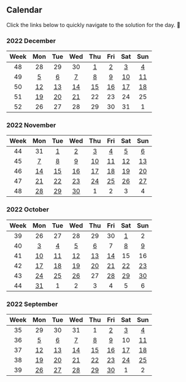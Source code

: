 ## **Calendar**

Click the links below to quickly navigate to the solution for the day. 🙂

### **2022 December**

|Week|Mon|Tue|Wed|Thu|Fri|Sat|Sun|
|:-:|:-:|:-:|:-:|:-:|:-:|:-:|:-:|
|48|28|29|30|[1](./2022/12/1704_determine_if_string_halves_are_alike/)|[2](./2022/12/1657_determine_if_two_strings_are_close/)|[3](./2022/12/0451_sort_characters_by_frequency/)|[4](./2022/12/2256_minimum_average_difference/)|
|49|[5](./2022/12/0876_middle_of_the_linked_list/)|[6](./2022/12/0328_odd_even_linked_list/)|[7](./2022/12/0938_range_sum_of_bst/)|[8](./2022/12/0872_leaf-similar_trees/)|[9](./2022/12/1026_maximum_difference_between_node_and_ancestor/)|[10](./2022/12/1339_maximum_product_of_splitted_binary_tree/)|[11](./2022/12/0124_binary_tree_maximum_path_sum/)|
|50|[12](./2022/12/0070_climbing_stairs/)|[13](./2022/12/0931_minimum_falling_path_sum/)|[14](./2022/12/0198_house_robber/)|[15](./2022/12/1143_longest_common_subsequence/)|[16](./2022/12/0232_implement_queue_using_stacks/)|[17](./2022/12/0150_evaluate_reverse_polish_notation/)|[18](./2022/12/0739_daily_temperatures/)|
|51|[19](./2022/12/1971_find_if_path_exists_in_graph/)|[20](./2022/12/0841_keys_and_rooms/)|[21](./2022/12/0886_possible_bipartition/)|22|23|24|25|
|52|26|27|28|29|30|31|1|

### **2022 November**

|Week|Mon|Tue|Wed|Thu|Fri|Sat|Sun|
|:-:|:-:|:-:|:-:|:-:|:-:|:-:|:-:|
|44|31|[1](./2022/11/1706_where_will_the_ball_fall/)|[2](./2022/11/0433_minimum_genetic_mutation/)|[3](./2022/11/2131_longest_palindrome_by_concatenating_two_letter_words/)|[4](./2022/11/0345_reverse_vowels_of_a_string/)|[5](./2022/11/0212_word_search_ii/)|[6](./2022/11/0899_orderly_queue/)|
|45|[7](./2022/11/1323_maximum_69_number/)|[8](./2022/11/1544_make_the_string_great/)|[9](./2022/11/0901_online_stock_span/)|[10](./2022/11/1047_remove_all_adjacent_duplicates_in_string/)|[11](./2022/11/0026_remove_duplicates_from_sorted_array/)|[12](./2022/11/0295_find_median_from_data_stream/)|[13](./2022/11/0151_reverse_words_in_a_string/)|
|46|[14](./2022/11/0947_most_stones_removed_with_same_row_or_column/)|[15](./2022/11/0222_count_complete_tree_nodes/)|[16](./2022/11/0374_guess_number_higher_or_lower/)|[17](./2022/11/0223_rectangle_area/)|[18](./2022/11/0263_ugly_number/)|[19](./2022/11/0587_erect_the_fence/)|[20](./2022/11/0224_basic_calculator/)|
|47|[21](./2022/11/1926_nearest_exit_from_entrance_in_maze/)|[22](./2022/11/0279_perfect_squares/)|[23](./2022/11/0036_valid_sudoku/)|[24](./2022/11/0079_word_search/)|[25](./2022/11/0907_sub_of_subarray_minimums/)|[26](./2022/11/1235_maximum_profit_in_job_scheduling/)|[27](./2022/11/0446_arithmetic_slices_ii-subsequence/)|
|48|[28](./2022/11/2225_find_players_with_zero_or_one_losses/)|[29](./2022/11/0380_insert_delete_getrandom/)|[30](./2022/11/1207_uniqu_number_of_occurrences/)|1|2|3|4|

### **2022 October**
|Week|Mon|Tue|Wed|Thu|Fri|Sat|Sun|
|:-:|:-:|:-:|:-:|:-:|:-:|:-:|:-:|
|39|26|27|28|29|30|[1](./2022/10/0091_decode_ways/)|2|
|40|[3](./2022/10/1578_minimum_time_to_make_rope_colorful/)|[4](./2022/10/0112_path_sum/)|[5](./2022/10/0623_add_one_row_to_tree/)|[6](./2022/10/0981_time_based_key-value_store/)|7|[8](./2022/10/0016_3sum_closest/)|[9](./2022/10/0653_two_sum_iv_input_is_a_bst/)|
|41|[10](./2022/10/1328_break_a_palindrome/)|[11](./2022/10/0334_increasing_triplet_subsequence/)|[12](./2022/10/0976_largest_perimeter_triangle/)|[13](./2022/10/0237_delete_node_in_a_linked_list/)|[14](./2022/10/2095_delete_the_middle_node_of_a_linked_list/)|15|16|
|42|[17](./2022/10/1832_check_if_the_sentence_is_pangram/)|[18](./2022/10/0038_count_and_say/)|[19](./2022/10/0692_top_k_frequent_words/)|[20](./2022/10/0012_integer_to_roman/)|[21](./2022/10/0219_contains_duplicate_ii/)|[22](./2022/10/0076_minimum_window_substring/)|[23](./2022/10/0645_set_mismatch/)|
|43|[24](./2022/10/1239_maximum_length_of_a_concatenated_string_with_unique_characters/)|[25](./2022/10/1662_check_if_two_strings_are_equivalent/)|[26](./2022/10/0523_continuous_subarray_sum/)|27|[28](./2022/10/0049_group_anagrams/)|[29](./2022/10/2136_earliest_possible_day_of_full_bloom/)|[30](./2022/10/1293_shortest_path_in_a_grid_with_obstacles_elimination/)|
|44|[31](./2022/10/0766_toeplitz_matrix/)|1|2|3|4|5|6|

### **2022 September**

|Week|Mon|Tue|Wed|Thu|Fri|Sat|Sun|
|:-:|:-:|:-:|:-:|:-:|:-:|:-:|:-:|
|35|29|30|31|1|[2](./2022/09/0637_average_of_levels_in_binary_tree/)|[3](./2022/09/0967_numbers_with_same_consecutive_differences/)|[4](./2022/09/0987_vertical_order_traversal_of_a_binary_tree/)|
|36|[5](./2022/09/0429_n-ary_tree_level_order_traversal/)|[6](./2022/09/0814_binary_tree_pruning/)|[7](./2022/09/0606_construct_string_from_binary_tree/)|[8](./2022/09/0094_binary_tree_irorder_traversal/)|[9](./2022/09/1996_the_number_of_weak_characters_in_the_game/)|10|[11](./2022/09/1383_maximum_performance_of_a_team/)|
|37|[12](./2022/09/0948_bag_of_tokens/)|[13](./2022/09/0393_utf-8_validation/)|[14](./2022/09/1457_pseudo-palindromic_paths_in_a_binary_tree/)|[15](./2022/09/2007_find_original_array_from_doubled_array/)|[16](./2022/09/1770_maximum_score_from_performing_multiplication_operations/)|[17](./2022/09/0336_palindrome_pairs/)|[18](./2022/09/0042_trapping_rain_water/)|
|38|[19](./2022/09/0609_find_duplicate_file_in_system/)|[20](./2022/09/0718_maximum_length_of_repeated_subarray/)|[21](./2022/09/0985_sum_of_even_numbers_after_queries/)|[22](./2022/09/0557_reverse_words_in_a_string_iii/)|[23](./2022/09/1680_concatenation_of_consecutive_binary_number/)|[24](./2022/09/0113_path_sum_ii/)|[25](./2022/09/0622_design_circular_queue/)|
|39|[26](./2022/09/0990_satisfiability_of_equality_equations/)|[27](./2022/09/0838_push_dominoes/)|[28](./2022/09/0019_remove_nth_node_from_end_of_list/)|[29](./2022/09/0658_find_k_closest_elements/)|[30](./2022/09/0218_the_skyline_problem/)|1|2|
